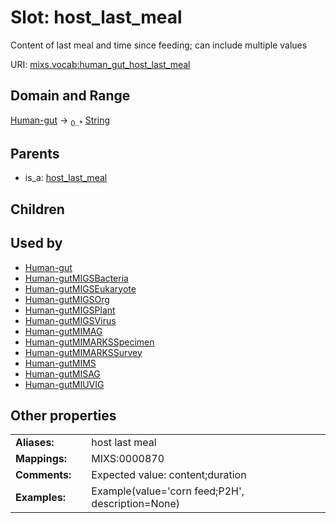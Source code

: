 
# Slot: host_last_meal


Content of last meal and time since feeding; can include multiple values

URI: [mixs.vocab:human_gut_host_last_meal](https://w3id.org/mixs/vocab/human_gut_host_last_meal)


## Domain and Range

[Human-gut](Human-gut.md) &#8594;  <sub>0..\*</sub> [String](types/String.md)

## Parents

 *  is_a: [host_last_meal](host_last_meal.md)

## Children


## Used by

 * [Human-gut](Human-gut.md)
 * [Human-gutMIGSBacteria](Human-gutMIGSBacteria.md)
 * [Human-gutMIGSEukaryote](Human-gutMIGSEukaryote.md)
 * [Human-gutMIGSOrg](Human-gutMIGSOrg.md)
 * [Human-gutMIGSPlant](Human-gutMIGSPlant.md)
 * [Human-gutMIGSVirus](Human-gutMIGSVirus.md)
 * [Human-gutMIMAG](Human-gutMIMAG.md)
 * [Human-gutMIMARKSSpecimen](Human-gutMIMARKSSpecimen.md)
 * [Human-gutMIMARKSSurvey](Human-gutMIMARKSSurvey.md)
 * [Human-gutMIMS](Human-gutMIMS.md)
 * [Human-gutMISAG](Human-gutMISAG.md)
 * [Human-gutMIUVIG](Human-gutMIUVIG.md)

## Other properties

|  |  |  |
| --- | --- | --- |
| **Aliases:** | | host last meal |
| **Mappings:** | | MIXS:0000870 |
| **Comments:** | | Expected value: content;duration |
| **Examples:** | | Example(value='corn feed;P2H', description=None) |

